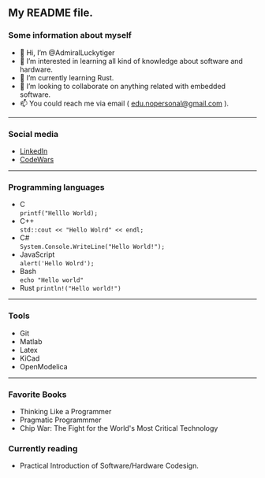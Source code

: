 
## My README file.

### Some information about myself

- 👋 Hi, I’m @AdmiralLuckytiger
- 👀 I’m interested in learning all kind of knowledge about software and hardware.
- 🌱 I’m currently learning Rust.
- 💞️ I’m looking to collaborate on anything related with embedded software.
- 📫 You could reach me via email ( edu.nopersonal@gmail.com ).
---
### Social media 

  - [LinkedIn](https://www.linkedin.com/public-profile/settings?lipi=urn%3Ali%3Apage%3Ad_flagship3_profile_self_edit_contact-info%3B%2Bes3k1JqRRe016xqUQtTZQ%3D%3D)
  - [CodeWars](https://www.codewars.com/users/Admiral_LuckyTiger)
---
### Programming languages

  - C  
  `printf("Helllo World);`
  - C++   
  `std::cout << "Hello Wolrd" << endl;`
  - C#   
  `System.Console.WriteLine("Hello World!");`
  - JavaScript  
  `alert('Hello Wolrd');`
  - Bash                                                                                                                                                      
  `echo "Hello world"`
  - Rust
  `println!("Hello world!")`
---
### Tools
  - Git
  - Matlab
  - Latex
  - KiCad
  - OpenModelica
 ---
 ### Favorite Books
  - Thinking Like a Programmer
  - Pragmatic Programmmer
  - Chip War: The Fight for the World's Most Critical Technology

 ### Currently reading 
  - Practical Introduction of Software/Hardware Codesign. 
 
<!---
AdmiralLuckytiger/AdmiralLuckytiger is a ✨ special ✨ repository because its `README.md` (this file) appears on your GitHub profile.
You can click the Preview link to take a look at your changes.
--->
